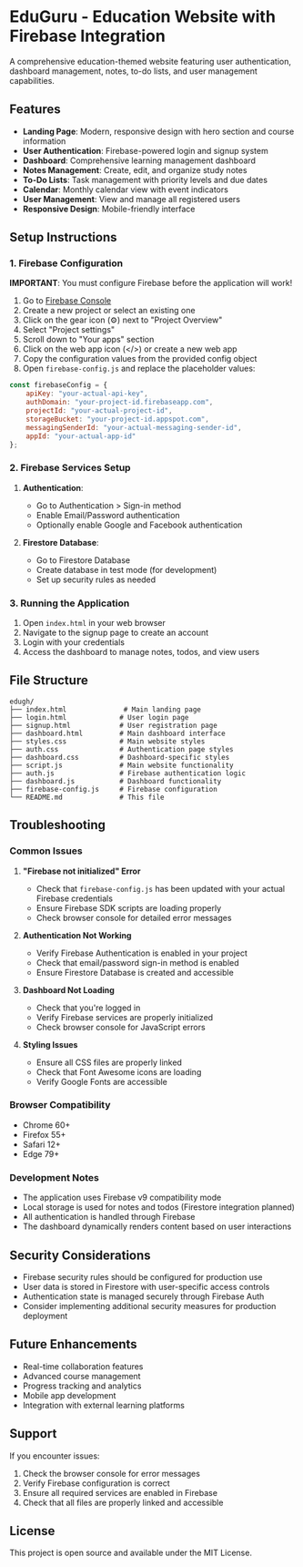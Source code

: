 # EduGuru - Education Website with Firebase Integration

A comprehensive education-themed website featuring user authentication, dashboard management, notes, to-do lists, and user management capabilities.

## Features

- **Landing Page**: Modern, responsive design with hero section and course information
- **User Authentication**: Firebase-powered login and signup system
- **Dashboard**: Comprehensive learning management dashboard
- **Notes Management**: Create, edit, and organize study notes
- **To-Do Lists**: Task management with priority levels and due dates
- **Calendar**: Monthly calendar view with event indicators
- **User Management**: View and manage all registered users
- **Responsive Design**: Mobile-friendly interface

## Setup Instructions

### 1. Firebase Configuration

**IMPORTANT**: You must configure Firebase before the application will work!

1. Go to [Firebase Console](https://console.firebase.google.com/)
2. Create a new project or select an existing one
3. Click on the gear icon (⚙️) next to "Project Overview"
4. Select "Project settings"
5. Scroll down to "Your apps" section
6. Click on the web app icon (</>) or create a new web app
7. Copy the configuration values from the provided config object
8. Open `firebase-config.js` and replace the placeholder values:

```javascript
const firebaseConfig = {
    apiKey: "your-actual-api-key",
    authDomain: "your-project-id.firebaseapp.com",
    projectId: "your-actual-project-id",
    storageBucket: "your-project-id.appspot.com",
    messagingSenderId: "your-actual-messaging-sender-id",
    appId: "your-actual-app-id"
};
```

### 2. Firebase Services Setup

1. **Authentication**: 
   - Go to Authentication > Sign-in method
   - Enable Email/Password authentication
   - Optionally enable Google and Facebook authentication

2. **Firestore Database**:
   - Go to Firestore Database
   - Create database in test mode (for development)
   - Set up security rules as needed

### 3. Running the Application

1. Open `index.html` in your web browser
2. Navigate to the signup page to create an account
3. Login with your credentials
4. Access the dashboard to manage notes, todos, and view users

## File Structure

```
edugh/
├── index.html              # Main landing page
├── login.html             # User login page
├── signup.html            # User registration page
├── dashboard.html         # Main dashboard interface
├── styles.css             # Main website styles
├── auth.css               # Authentication page styles
├── dashboard.css          # Dashboard-specific styles
├── script.js              # Main website functionality
├── auth.js                # Firebase authentication logic
├── dashboard.js           # Dashboard functionality
├── firebase-config.js     # Firebase configuration
└── README.md              # This file
```

## Troubleshooting

### Common Issues

1. **"Firebase not initialized" Error**
   - Check that `firebase-config.js` has been updated with your actual Firebase credentials
   - Ensure Firebase SDK scripts are loading properly
   - Check browser console for detailed error messages

2. **Authentication Not Working**
   - Verify Firebase Authentication is enabled in your project
   - Check that email/password sign-in method is enabled
   - Ensure Firestore Database is created and accessible

3. **Dashboard Not Loading**
   - Check that you're logged in
   - Verify Firebase services are properly initialized
   - Check browser console for JavaScript errors

4. **Styling Issues**
   - Ensure all CSS files are properly linked
   - Check that Font Awesome icons are loading
   - Verify Google Fonts are accessible

### Browser Compatibility

- Chrome 60+
- Firefox 55+
- Safari 12+
- Edge 79+

### Development Notes

- The application uses Firebase v9 compatibility mode
- Local storage is used for notes and todos (Firestore integration planned)
- All authentication is handled through Firebase
- The dashboard dynamically renders content based on user interactions

## Security Considerations

- Firebase security rules should be configured for production use
- User data is stored in Firestore with user-specific access controls
- Authentication state is managed securely through Firebase Auth
- Consider implementing additional security measures for production deployment

## Future Enhancements

- Real-time collaboration features
- Advanced course management
- Progress tracking and analytics
- Mobile app development
- Integration with external learning platforms

## Support

If you encounter issues:

1. Check the browser console for error messages
2. Verify Firebase configuration is correct
3. Ensure all required services are enabled in Firebase
4. Check that all files are properly linked and accessible

## License

This project is open source and available under the MIT License.
